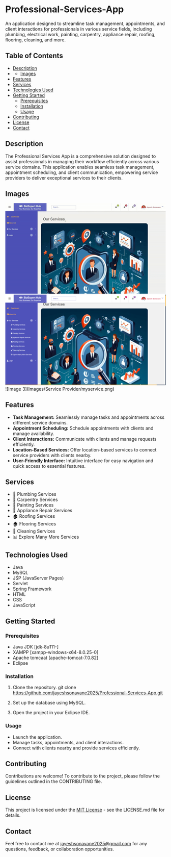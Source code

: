 # Professional-Services-App

An application designed to streamline task management, appointments, and client interactions for professionals in various service fields, including plumbing, electrical work, painting, carpentry, appliance repair, roofing, flooring, cleaning, and more.

## Table of Contents

- [Description](#description)
- - [Images](#images)
- [Features](#features)
- [Services](#services)
- [Technologies Used](#technologies-used)
- [Getting Started](#getting-started)
  - [Prerequisites](#prerequisites)
  - [Installation](#installation)
  - [Usage](#usage)
- [Contributing](#contributing)
- [License](#license)
- [Contact](#contact)

## Description

The Professional Services App is a comprehensive solution designed to assist professionals in managing their workflow efficiently across various service domains. This application enables seamless task management, appointment scheduling, and client communication, empowering service providers to deliver exceptional services to their clients.
## Images

![Video](Images/Serviceprovider-ezgif.com-video-to-gif-converter.gif)
![Image 2](Images/home.png)
![Image 3](Images/Service Provider/myservice.png)


## Features

- **Task Management:** Seamlessly manage tasks and appointments across different service domains.
- **Appointment Scheduling:** Schedule appointments with clients and manage availability.
- **Client Interactions:** Communicate with clients and manage requests efficiently.
- **Location-Based Services:** Offer location-based services to connect service providers with clients nearby.
- **User-Friendly Interface:** Intuitive interface for easy navigation and quick access to essential features.

## Services

- 🔧 Plumbing Services
- 🔌 Carpentry Services
- 🎨 Painting Services
- 🔧 Appliance Repair Services
- 🏠 Roofing Services
- 🏠 Flooring Services
- 🧹 Cleaning Services
- 📊 Explore Many More Services

## Technologies Used

- Java
- MySQL
- JSP (JavaServer Pages)
- Servlet
- Spring Framework
- HTML
- CSS
- JavaScript

## Getting Started

### Prerequisites

- Java JDK [jdk-8u111-]
- XAMPP [xampp-windows-x64-8.0.25-0]
- Apache tomcaat [apache-tomcat-7.0.82]
- Eclipse


### Installation

1. Clone the repository.
git clone https://github.com/jayeshsonavane2025/Professional-Services-App.git

2. Set up the database using MySQL.

3. Open the project in your Eclipse IDE.

### Usage

- Launch the application.
- Manage tasks, appointments, and client interactions.
- Connect with clients nearby and provide services efficiently.

## Contributing

Contributions are welcome! To contribute to the project, please follow the guidelines outlined in the CONTRIBUTING file.

## License

This project is licensed under the [MIT License](LICENSE.md) - see the LICENSE.md file for details.

## Contact

Feel free to contact me at jayeshsonavane2025@gmail.com for any questions, feedback, or collaboration opportunities.
